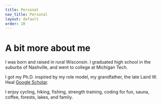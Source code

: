 ```yaml
---
title: Personal
nav_title: Personal
layout: default
order: 10
---
```


# A bit more about me
I was born and raised in rural Wisconsin.
I graduated high school in the suburbs of Nashville, and went to college at
Michigan Tech.

I got my Ph.D. inspired by my role model, my
grandfather, the late Laird W. Heal
[Google Scholar](http://scholar.google.com/scholar?q=author%3A%22LW+Heal%22&btnG=&hl=en&as_sdt=1%2C47&as_vis=1").
  	  
I enjoy cycling, hiking, fishing, strength training, coding for fun,
sauna, coffee, forests, lakes, and family.

